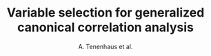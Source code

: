 ---
author: A. Tenenhaus et al.
title: Variable selection for generalized canonical correlation analysis
journal: Biostatistics
year: 2014
type: article
doi: 10.1093/biostatistics/kxu001
team: yes
---